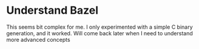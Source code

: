 # Understand Bazel

This seems bit complex for me. I only experimented with a simple C binary generation, and it worked.
Will come back later when I need to understand more advanced concepts
